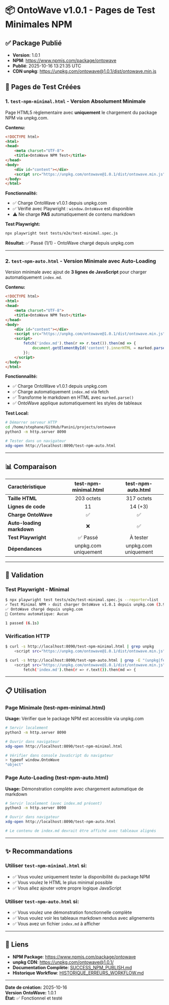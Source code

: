 # 📦 OntoWave v1.0.1 - Pages de Test Minimales NPM

## ✅ Package Publié

- **Version**: 1.0.1
- **NPM**: https://www.npmjs.com/package/ontowave
- **Publié**: 2025-10-16 13:21:35 UTC
- **CDN unpkg**: https://unpkg.com/ontowave@1.0.1/dist/ontowave.min.js

## 🎯 Pages de Test Créées

### 1. `test-npm-minimal.html` - Version Absolument Minimale

Page HTML5 règlementaire avec **uniquement** le chargement du package NPM via unpkg.com.

**Contenu:**
```html
<!DOCTYPE html>
<html>
<head>
    <meta charset="UTF-8">
    <title>OntoWave NPM Test</title>
</head>
<body>
    <div id="content"></div>
    <script src="https://unpkg.com/ontowave@1.0.1/dist/ontowave.min.js"></script>
</body>
</html>
```

**Fonctionnalité:**
- ✅ Charge OntoWave v1.0.1 depuis unpkg.com
- ✅ Vérifié avec Playwright : `window.OntoWave` est disponible
- ⚠️ Ne charge **PAS** automatiquement de contenu markdown

**Test Playwright:**
```bash
npx playwright test tests/e2e/test-minimal.spec.js
```

**Résultat:** ✅ Passé (1/1) - OntoWave chargé depuis unpkg.com

---

### 2. `test-npm-auto.html` - Version Minimale avec Auto-Loading

Version minimale avec ajout de **3 lignes de JavaScript** pour charger automatiquement `index.md`.

**Contenu:**
```html
<!DOCTYPE html>
<html>
<head>
    <meta charset="UTF-8">
    <title>OntoWave NPM Test</title>
</head>
<body>
    <div id="content"></div>
    <script src="https://unpkg.com/ontowave@1.0.1/dist/ontowave.min.js"></script>
    <script>
        fetch('index.md').then(r => r.text()).then(md => {
            document.getElementById('content').innerHTML = marked.parse(md);
        });
    </script>
</body>
</html>
```

**Fonctionnalité:**
- ✅ Charge OntoWave v1.0.1 depuis unpkg.com
- ✅ Charge automatiquement `index.md` via fetch
- ✅ Transforme le markdown en HTML avec `marked.parse()`
- ✅ OntoWave applique automatiquement les styles de tableaux

**Test Local:**
```bash
# Démarrer serveur HTTP
cd /home/stephane/GitHub/Panini/projects/ontowave
python3 -m http.server 8090

# Tester dans un navigateur
xdg-open http://localhost:8090/test-npm-auto.html
```

---

## 📊 Comparaison

| Caractéristique | test-npm-minimal.html | test-npm-auto.html |
|:---|:---:|:---:|
| **Taille HTML** | 203 octets | 317 octets |
| **Lignes de code** | 11 | 14 (+3) |
| **Charge OntoWave** | ✅ | ✅ |
| **Auto-loading markdown** | ❌ | ✅ |
| **Test Playwright** | ✅ Passé | À tester |
| **Dépendances** | unpkg.com uniquement | unpkg.com uniquement |

---

## 🧪 Validation

### Test Playwright - Minimal
```bash
$ npx playwright test tests/e2e/test-minimal.spec.js --reporter=list
✓ Test Minimal NPM › doit charger OntoWave v1.0.1 depuis unpkg.com (3.9s)
✅ OntoWave chargé depuis unpkg.com
📄 Contenu automatique: Aucun

1 passed (6.1s)
```

### Vérification HTTP
```bash
$ curl -s http://localhost:8090/test-npm-minimal.html | grep unpkg
    <script src="https://unpkg.com/ontowave@1.0.1/dist/ontowave.min.js"></script>

$ curl -s http://localhost:8090/test-npm-auto.html | grep -E "(unpkg|fetch)"
    <script src="https://unpkg.com/ontowave@1.0.1/dist/ontowave.min.js"></script>
        fetch('index.md').then(r => r.text()).then(md => {
```

---

## 📋 Utilisation

### Page Minimale (test-npm-minimal.html)
**Usage:** Vérifier que le package NPM est accessible via unpkg.com

```bash
# Servir localement
python3 -m http.server 8090

# Ouvrir dans navigateur
xdg-open http://localhost:8090/test-npm-minimal.html

# Vérifier dans console JavaScript du navigateur
> typeof window.OntoWave
"object"
```

### Page Auto-Loading (test-npm-auto.html)
**Usage:** Démonstration complète avec chargement automatique de markdown

```bash
# Servir localement (avec index.md présent)
python3 -m http.server 8090

# Ouvrir dans navigateur
xdg-open http://localhost:8090/test-npm-auto.html

# Le contenu de index.md devrait être affiché avec tableaux alignés
```

---

## ✨ Recommandations

### Utiliser `test-npm-minimal.html` si:
- ✅ Vous voulez uniquement tester la disponibilité du package NPM
- ✅ Vous voulez le HTML le plus minimal possible
- ✅ Vous allez ajouter votre propre logique JavaScript

### Utiliser `test-npm-auto.html` si:
- ✅ Vous voulez une démonstration fonctionnelle complète
- ✅ Vous voulez voir les tableaux markdown rendus avec alignements
- ✅ Vous avez un fichier `index.md` à afficher

---

## 🔗 Liens

- **NPM Package**: https://www.npmjs.com/package/ontowave
- **unpkg CDN**: https://unpkg.com/ontowave@1.0.1/
- **Documentation Complète**: [SUCCESS_NPM_PUBLISH.md](SUCCESS_NPM_PUBLISH.md)
- **Historique Workflow**: [HISTORIQUE_ERREURS_WORKFLOW.md](HISTORIQUE_ERREURS_WORKFLOW.md)

---

**Date de création:** 2025-10-16  
**Version OntoWave:** 1.0.1  
**État:** ✅ Fonctionnel et testé
